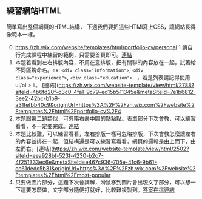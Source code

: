 ## 練習網站HTML
簡單寫出整個網頁的HTML結構，
下週我們要把這些HTMl寫上CSS，讓網站長得像範本一樣。

0. https://zh.wix.com/website/templates/html/portfolio-cv/personal
1.請自行完成課程中練習的範例，只需要首頁即可。[連結](https://zh.wix.com/website-template/view/html/2846?siteId=9dabe0d0-1603-4a04-9bd6-7d9d9ca9e9cb&metaSiteId=3e8b1a18-1c30-41cf-87ac-e18816787ea8&originUrl=https%3A%2F%2Fzh.wix.com%2Fwebsite%2Ftemplates%2Fhtml%2Fportfolio-cv%2Fpersonal)
2. 本題若看到左右排版內容，不用在意排版，把有關聯的內容放在一起，試著給不同區塊命名。ex: `<div class="information">`, `<div class="experience">`, `<div class="education">`...，若是列表請記得使用ul/ol > li。 [連結](https://zh.wix.com/website-template/view/html/2788?siteId=4b6fd20f-d3c0-4fa1-9c79-ed15b511345e&metaSiteId=7e1b6812-3ee2-42bc-b1b9-a31fefbb40c9&originUrl=https%3A%2F%2Fzh.wix.com%2Fwebsite%2Ftemplates%2Fhtml%2Fportfolio-cv%2F4
3. 本題跟第二題類似，可忽略右邊中間的點點點。表單部分下次會教，可以練習看看，不一定要完成。[連結](https://zh.wix.com/website-template/view/html/1894?siteId=f42daa1b-940c-41e7-8639-2d06672463a5&metaSiteId=98eaa6b4-3782-4b12-aad3-e4283bf9681e&originUrl=https%3A%2F%2Fzh.wix.com%2Fwebsite%2Ftemplates%2Fhtml%2Fportfolio-cv%2Fpersonal)
4. 本題比較難，可以練習看看，左右排版一樣可忽略排版，下次會教怎麼讓左右的內容並排在一起，但結構還是可以練習寫看看，網頁的邏輯是由上而下，由左而右。[連結](https://zh.wix.com/website-template/view/html/2502?siteId=eea928bf-523f-4230-b2c7-4f251333ec6e&metaSiteId=e467c936-705e-41c6-9b61-cc61dedc5b31&originUrl=https%3A%2F%2Fzh.wix.com%2Fwebsite%2Ftemplates%2Fhtml%2Fmost-popular
5. 只要做圖片部分，這題下次會講解，滑鼠移到圖片會出現文字部分，可以想一下這要怎麼做，文字部分隨便打就好，比較難複製到。[答案在這](https://www.w3schools.com/howto/howto_css_display_element_hover.asp)[連結](https://zh.wix.com/website-template/view/html/1255?siteId=d33e63f1-1d28-4e4b-b360-6a2dcba5e428&metaSiteId=2dcee103-90dd-438c-a45d-bbf7f0801a56&originUrl=https%3A%2F%2Fzh.wix.com%2Fwebsite%2Ftemplates%2Fhtml%2Fportfolio-cv%2Fportfolios%2F3)